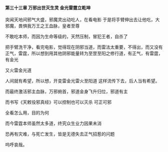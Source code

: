 #### 第三十三章 万邪出世灭生灵 金光雷霆立乾坤


突闻天地间邪气大盛，邪魔灵出动吃人，在看电影
于是将手臂伸出去让他吃，大邪魔，畏惧我万王之王血脉，皇者至尊

不敢吃本师，而因为生命等级的，天然压制，冒犯王者，自杀了


把手臂洗干净，看完电影，觉得现在阴邪当道，而雷法太重要，不得出，而又没有正气，雷霆，所以想到用其他阴邪能量转为至罡至阳之修行道，有正气，有雷霆，有金光

又火雷金光道

人间就有希望，所以想，开变雷金光雷火至阳道
这样流传下去，后人当有希望。


而最终激活邪主血脉，万邪俯首，邪道金身飞升归位，邪道有主

而书写《天敕役邪真经》可以控制也可以灭杀
可正可邪

全看怎么用，目的为何

而今雷霆本师虽然太多道，终究众生业力因果未消


恐再有灾难，与死亡发生，皆是无德失去正气招惹的问题

呜呼哀哉。


